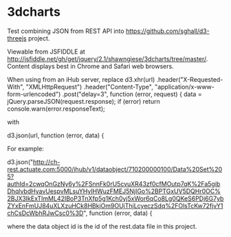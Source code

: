 3dcharts
========
Test combining JSON from REST API into https://github.com/sghall/d3-threejs project.

Viewable from JSFIDDLE at http://jsfiddle.net/gh/get/jquery/2.1/shawngiese/3dcharts/tree/master/. Content displays best in Chrome and Safari web browsers.

When using from an iHub server, replace
d3.xhr(url)
    .header("X-Requested-With", "XMLHttpRequest")
    .header("Content-Type", "application/x-www-form-urlencoded")
    .post("delay=3", function (error, request) {
        data = jQuery.parseJSON(request.response);
        if (error) return console.warn(error.responseText);

 with

d3.json(url, function (error, data) {

For example:

d3.json("http://ch-rest.actuate.com:5000/ihub/v1/dataobject/710200000100/Data%20Set%205?authId=2cwqOnGzNy6y%2FSnnFk0rU5cvuXR43zf0cfMOutp7qK%2Fa5gibDhqlvbdHyavUespvMLsuYHyIHWuzFMEJ5NjIGo%2BPTGxUV5DQHr0OC%2BJX3IkExTImML42IBoP3TnXfp5g1Kch0yj5xWor6qCo8Lg0QKeS6PDj6G7ybZYxEnFmUJ84uXLXzuHCk8HBkjOm9OUjThjLcyeczSdq%2FOlsTcKw72fjvY1chCsDcWbhRJwCsc0%3D", function (error, data) {

where the data object id is the id of the rest.data file in this project.
